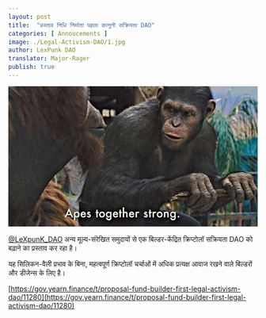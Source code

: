 ```yaml
---
layout: post
title:  "प्रस्ताव निधि निर्माता पहला कानूनी सक्रियता DAO"
categories: [ Annoucements ]
image: ./Legal-Activism-DAO/1.jpg
author: LexPunk DAO
translator: Major-Rager
publish: true
---
```


![](1.jpg)

[@LeXpunK_DAO](https://twitter.com/LeXpunK_DAO) अन्य मूल्य-संरेखित समुदायों से एक बिल्डर-केंद्रित क्रिप्टोलॉ सक्रियता DAO को बढ़ाने का प्रस्ताव कर रहा है।

यह सिलिकन-वैली प्रभाव के बिना, महत्वपूर्ण क्रिप्टोलॉ चर्चाओं में अधिक प्रत्यक्ष आवाज रखने वाले बिल्डरों और डीजेन्स के लिए है।

[https://gov.yearn.finance/t/proposal-fund-builder-first-legal-activism-dao/11280](https://gov.yearn.finance/t/proposal-fund-builder-first-legal-activism-dao/11280)
